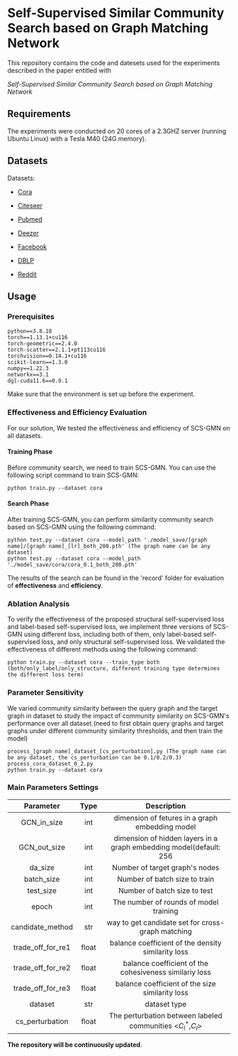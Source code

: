 # Self-Supervised Similar Community Search based on Graph Matching Network

This repository contains the code and datesets used for the experiments described in the paper entitled with

_Self-Supervised Similar Community Search based on Graph Matching Network_

## Requirements

The experiments were conducted on 20 cores of a 2.3GHZ server (running Ubuntu Linux) with a Tesla M40 (24G memory).

## Datasets

Datasets: 

- [Cora](http://www.cs.umd.edu/~sen/lbc-proj/LBC.html)

- [Citeseer](http://www.cs.umd.edu/~sen/lbc-proj/LBC.html)

- [Pubmed](https://linqs-data.soe.ucsc.edu/public/Pubmed-Diabetes.tgz)

- [Deezer](http://snap.stanford.edu/data/feather-deezer-social.html)

- [Facebook](https://snap.stanford.edu/data/facebook-large-page-page-network.html)

- [DBLP](https://snap.stanford.edu/data/com-DBLP.html)

- [Reddit](https://snap.stanford.edu/graphsage/reddit.zip)



## Usage

### Prerequisites

```
python==3.8.18
torch==1.13.1+cu116
torch-geometric==2.4.0 
torch-scatter==2.1.1+pt113cu116
torchvision==0.14.1+cu116 
scikit-learn==1.3.0 
numpy==1.22.3
networkx==3.1
dgl-cuda11.6==0.9.1  
```

Make sure that the environment is set up before the experiment.

### Effectiveness and Efficiency Evaluation

For our solution, We tested the effectiveness and efficiency of SCS-GMN on all datasets.

#### Training Phase

Before community search, we need to train SCS-GMN. You can use the following script command to train SCS-GMN:

```
python train.py --dataset cora
```

#### Search Phase

After training SCS-GMN, you can perform similarity community search based on SCS-GMN using the following command. 

```
python test.py --dataset cora --model_path './model_save/[graph name]/[graph name]_[lr]_both_200.pth' (The graph name can be any dataset)
python test.py --dataset cora --model_path './model_save/cora/cora_0.1_both_200.pth'
```

The results of the search can be found in the 'record' folder for evaluation of **effectiveness** and **efficiency**.


### Ablation Analysis

To verify the effectiveness of the proposed structural self-supervised loss
and label-based self-supervised loss, we implement three versions of SCS-GMN using different loss, including both of them, 
only label-based self-supervised loss, and only structural self-supervised loss. 
We validated the effectiveness of different methods using the following command:

```
python train.py --dataset cora --train_type both (both/only_label/only_structure, different training type determines the different loss term)
```

### Parameter Sensitivity
We varied community similarity between the query graph and the target graph 
in dataset to study the impact of community similarity on SCS-GMN's 
performance over all dataset.(need to first obtain query graphs and target graphs under different community similarity thresholds, and then train the model)

```
process_[graph name]_dataset_[cs_perturbation].py (The graph name can be any dataset, the cs_perturbation can be 0.1/0.2/0.3)
process_cora_dataset_0_2.py
python train.py --dataset cora
```

### Main Parameters Settings
|   **Parameter**   | **Type** |                           **Description**                            |
|:-----------------:|:--------:|:--------------------------------------------------------------------:| 
|    GCN_in_size    |   int    |           dimension of fetures in a graph embedding model            |
|   GCN_out_size    |   int    |  dimension of hidden layers in a graph embedding model(default: 256  |
|      da_size      |   int    |                    Number of target graph's nodes                    |
|    batch_size     |   int    |                    Number of batch size to train                     |
|     test_size     |   int    |                     Number of batch size to test                     |
|       epoch       |   int    |                The number of rounds of model training                |
| candidate_method  |   str    |          way to get candidate set for cross-graph matching           |
| trade_off_for_re1 |  float   |          balance coefficient of the density similarity loss          |
| trade_off_for_re2 |  float   |        balance coefficient of the cohesiveness similariy loss        |
| trade_off_for_re3 |  float   |           balance coefficient of the size similarity loss            |
|      dataset      |   str    |                             dataset type                             |
|  cs_perturbation  |  float   |     The perturbation between labeled communities <$C^*_l$,$C_l$>     |

**The repository will be continuously updated**.

